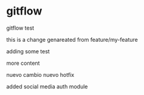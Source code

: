 # gitflow

gitflow test

this is a change genareated from feature/my-feature

adding some test

more content

nuevo cambio
nuevo hotfix

added social media auth module
